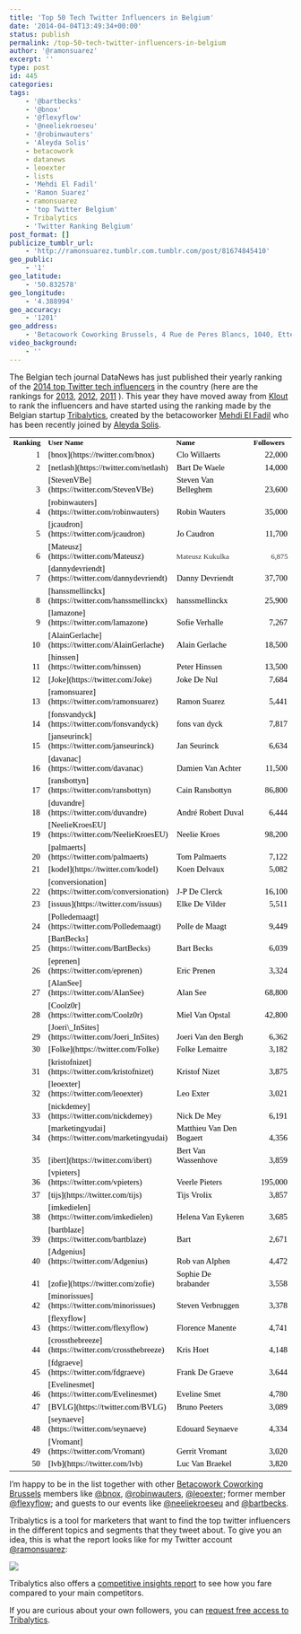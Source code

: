 ```yaml
---
title: 'Top 50 Tech Twitter Influencers in Belgium'
date: '2014-04-04T13:49:34+00:00'
status: publish
permalink: /top-50-tech-twitter-influencers-in-belgium
author: '@ramonsuarez'
excerpt: ''
type: post
id: 445
categories:
tags:
    - '@bartbecks'
    - '@bnox'
    - '@flexyflow'
    - '@neeliekroeseu'
    - '@robinwauters'
    - 'Aleyda Solis'
    - betacowork
    - datanews
    - leoexter
    - lists
    - 'Mehdi El Fadil'
    - 'Ramon Suarez'
    - ramonsuarez
    - 'top Twitter Belgium'
    - Tribalytics
    - 'Twitter Ranking Belgium'
post_format: []
publicize_tumblr_url:
    - 'http://ramonsuarez.tumblr.com.tumblr.com/post/81674845410'
geo_public:
    - '1'
geo_latitude:
    - '50.832578'
geo_longitude:
    - '4.388994'
geo_accuracy:
    - '1201'
geo_address:
    - 'Betacowork Coworking Brussels, 4 Rue de Peres Blancs, 1040, Etterbeek, Brussels, Belgium'
video_background:
    - ''
---
```

The Belgian tech journal DataNews has just published their yearly ranking of the [2014 top Twitter tech influencers](http://datanews.levif.be/ict/actualite/qui-sont-les-50-principaux-utilisateurs-tech-de-twitter/article-4000582035636.htm "Top tech Twitter influencers in Belgium 2014") in the country (here are the rankings for [2013](http://datanews.levif.be/ict/actualite/qui-sont-les-50-twitteurs-belges-les-plus-influents-en-it/article-4000278606060.htm "ranking top Belgian tech Twitter influencers 2013"), [2012](http://datanews.levif.be/ict/actualite/qui-sont-les-twitteurs-high-tech-les-plus-influents-en-belgique/article-4000093955803.htm "Top tech Twitter influencers in Belgium 2012"), [2011](http://datanews.levif.be/ict/opinion/blogs/qui-devez-vous-suivre-dans-la-twittosphere-belge/article-1195010830793.htm) ). This year they have moved away from [Klout](http://klout.com/#/ramonsuarez) to rank the influencers and have started using the ranking made by the Belgian startup [Tribalytics](http://www.tribalytics.com "follower segmentation tool "), created by the betacoworker [Mehdi El Fadil](http://www.betacowork.com/profile/341/mehdi-el-fadil) who has been recently joined by [Aleyda Solis](http://www.betacowork.com/profile/1530/aleyda-solis/).

<table border="0" cellpadding="0" cellspacing="0" class="ta1" style="text-transform: none; text-indent: 0; margin: 0; border-spacing: 0; border-collapse: collapse; font: medium 'Times New Roman'; white-space: normal; empty-cells: show; letter-spacing: normal; color: #000000; word-spacing: 0;"><tbody style="margin: 0;"><tr class="ro1" style="margin: 0; height: .208in;"><td class="ce1" style="text-align: left; background-color: transparent; font-style: normal; margin: 0; width: .463in; font-family: Calibri; color: #000000; font-size: 10pt; vertical-align: bottom; font-weight: bold; text-decoration: none !important; text-shadow: none; border-style: none;">Ranking

</td><td class="ce4" style="text-align: left; background-color: transparent; font-style: normal; margin: 0; width: 1.333in; font-family: Calibri; color: #000000; font-size: 10pt; vertical-align: bottom; font-weight: bold; text-decoration: none !important; text-shadow: none; border-style: none;">User Name

</td><td class="ce4" style="text-align: left; background-color: transparent; font-style: normal; margin: 0; width: 1.554in; font-family: Calibri; color: #000000; font-size: 10pt; vertical-align: bottom; font-weight: bold; text-decoration: none !important; text-shadow: none; border-style: none;">Name

</td><td class="ce4" style="text-align: left; background-color: transparent; font-style: normal; margin: 0; width: .673in; font-family: Calibri; color: #000000; font-size: 10pt; vertical-align: bottom; font-weight: bold; text-decoration: none !important; text-shadow: none; border-style: none;">Followers

</td></tr><tr class="ro1" style="margin: 0; height: .208in;"><td class="ce2" style="text-align: right; background-color: transparent; font-style: normal; margin: 0; width: .463in; font-family: Calibri; color: #000000; font-size: 11pt; vertical-align: bottom; font-weight: normal; text-decoration: none !important; text-shadow: none; border-style: none;">1

</td><td class="ce5" style="text-align: left; background-color: transparent; font-style: normal; margin: 0; width: 1.333in; font-family: Calibri; color: #000000; font-size: 11pt; vertical-align: bottom; font-weight: normal; text-decoration: none !important; text-shadow: none; border-style: none;">[bnox](https://twitter.com/bnox)

</td><td class="ce5" style="text-align: left; background-color: transparent; font-style: normal; margin: 0; width: 1.554in; font-family: Calibri; color: #000000; font-size: 11pt; vertical-align: bottom; font-weight: normal; text-decoration: none !important; text-shadow: none; border-style: none;">Clo Willaerts

</td><td class="ce7" style="text-align: right; background-color: transparent; font-style: normal; margin: 0; width: .673in; font-family: Calibri; color: #000000; font-size: 11pt; vertical-align: bottom; font-weight: normal; text-decoration: none !important; text-shadow: none; border-style: none;">22,000

</td></tr><tr class="ro1" style="margin: 0; height: .208in;"><td class="ce2" style="text-align: right; background-color: transparent; font-style: normal; margin: 0; width: .463in; font-family: Calibri; color: #000000; font-size: 11pt; vertical-align: bottom; font-weight: normal; text-decoration: none !important; text-shadow: none; border-style: none;">2

</td><td class="ce5" style="text-align: left; background-color: transparent; font-style: normal; margin: 0; width: 1.333in; font-family: Calibri; color: #000000; font-size: 11pt; vertical-align: bottom; font-weight: normal; text-decoration: none !important; text-shadow: none; border-style: none;">[netlash](https://twitter.com/netlash)

</td><td class="ce5" style="text-align: left; background-color: transparent; font-style: normal; margin: 0; width: 1.554in; font-family: Calibri; color: #000000; font-size: 11pt; vertical-align: bottom; font-weight: normal; text-decoration: none !important; text-shadow: none; border-style: none;">Bart De Waele

</td><td class="ce7" style="text-align: right; background-color: transparent; font-style: normal; margin: 0; width: .673in; font-family: Calibri; color: #000000; font-size: 11pt; vertical-align: bottom; font-weight: normal; text-decoration: none !important; text-shadow: none; border-style: none;">14,000

</td></tr><tr class="ro1" style="margin: 0; height: .208in;"><td class="ce2" style="text-align: right; background-color: transparent; font-style: normal; margin: 0; width: .463in; font-family: Calibri; color: #000000; font-size: 11pt; vertical-align: bottom; font-weight: normal; text-decoration: none !important; text-shadow: none; border-style: none;">3

</td><td class="ce5" style="text-align: left; background-color: transparent; font-style: normal; margin: 0; width: 1.333in; font-family: Calibri; color: #000000; font-size: 11pt; vertical-align: bottom; font-weight: normal; text-decoration: none !important; text-shadow: none; border-style: none;">[StevenVBe](https://twitter.com/StevenVBe)

</td><td class="ce5" style="text-align: left; background-color: transparent; font-style: normal; margin: 0; width: 1.554in; font-family: Calibri; color: #000000; font-size: 11pt; vertical-align: bottom; font-weight: normal; text-decoration: none !important; text-shadow: none; border-style: none;">Steven Van Belleghem

</td><td class="ce7" style="text-align: right; background-color: transparent; font-style: normal; margin: 0; width: .673in; font-family: Calibri; color: #000000; font-size: 11pt; vertical-align: bottom; font-weight: normal; text-decoration: none !important; text-shadow: none; border-style: none;">23,600

</td></tr><tr class="ro1" style="margin: 0; height: .208in;"><td class="ce2" style="text-align: right; background-color: transparent; font-style: normal; margin: 0; width: .463in; font-family: Calibri; color: #000000; font-size: 11pt; vertical-align: bottom; font-weight: normal; text-decoration: none !important; text-shadow: none; border-style: none;">4

</td><td class="ce5" style="text-align: left; background-color: transparent; font-style: normal; margin: 0; width: 1.333in; font-family: Calibri; color: #000000; font-size: 11pt; vertical-align: bottom; font-weight: normal; text-decoration: none !important; text-shadow: none; border-style: none;">[robinwauters](https://twitter.com/robinwauters)

</td><td class="ce5" style="text-align: left; background-color: transparent; font-style: normal; margin: 0; width: 1.554in; font-family: Calibri; color: #000000; font-size: 11pt; vertical-align: bottom; font-weight: normal; text-decoration: none !important; text-shadow: none; border-style: none;">Robin Wauters

</td><td class="ce7" style="text-align: right; background-color: transparent; font-style: normal; margin: 0; width: .673in; font-family: Calibri; color: #000000; font-size: 11pt; vertical-align: bottom; font-weight: normal; text-decoration: none !important; text-shadow: none; border-style: none;">35,000

</td></tr><tr class="ro1" style="margin: 0; height: .208in;"><td class="ce2" style="text-align: right; background-color: transparent; font-style: normal; margin: 0; width: .463in; font-family: Calibri; color: #000000; font-size: 11pt; vertical-align: bottom; font-weight: normal; text-decoration: none !important; text-shadow: none; border-style: none;">5

</td><td class="ce5" style="text-align: left; background-color: transparent; font-style: normal; margin: 0; width: 1.333in; font-family: Calibri; color: #000000; font-size: 11pt; vertical-align: bottom; font-weight: normal; text-decoration: none !important; text-shadow: none; border-style: none;">[jcaudron](https://twitter.com/jcaudron)

</td><td class="ce5" style="text-align: left; background-color: transparent; font-style: normal; margin: 0; width: 1.554in; font-family: Calibri; color: #000000; font-size: 11pt; vertical-align: bottom; font-weight: normal; text-decoration: none !important; text-shadow: none; border-style: none;">Jo Caudron

</td><td class="ce7" style="text-align: right; background-color: transparent; font-style: normal; margin: 0; width: .673in; font-family: Calibri; color: #000000; font-size: 11pt; vertical-align: bottom; font-weight: normal; text-decoration: none !important; text-shadow: none; border-style: none;">11,700

</td></tr><tr class="ro1" style="margin: 0; height: .208in;"><td class="ce2" style="text-align: right; background-color: transparent; font-style: normal; margin: 0; width: .463in; font-family: Calibri; color: #000000; font-size: 11pt; vertical-align: bottom; font-weight: normal; text-decoration: none !important; text-shadow: none; border-style: none;">6

</td><td class="ce5" style="text-align: left; background-color: transparent; font-style: normal; margin: 0; width: 1.333in; font-family: Calibri; color: #000000; font-size: 11pt; vertical-align: bottom; font-weight: normal; text-decoration: none !important; text-shadow: none; border-style: none;">[Mateusz](https://twitter.com/Mateusz)

</td><td class="ce6" style="text-align: left; background-color: transparent; font-style: normal; margin: 0; width: 1.554in; font-family: Calibri; color: #333333; font-size: 10pt; vertical-align: bottom; font-weight: normal; text-decoration: none !important; text-shadow: none; border-style: none;">Mateusz Kukulka

</td><td class="ce8" style="text-align: right; background-color: transparent; font-style: normal; margin: 0; width: .673in; font-family: Calibri; color: #333333; font-size: 10pt; vertical-align: bottom; font-weight: normal; text-decoration: none !important; text-shadow: none; border-style: none;">6,875

</td></tr><tr class="ro1" style="margin: 0; height: .208in;"><td class="ce2" style="text-align: right; background-color: transparent; font-style: normal; margin: 0; width: .463in; font-family: Calibri; color: #000000; font-size: 11pt; vertical-align: bottom; font-weight: normal; text-decoration: none !important; text-shadow: none; border-style: none;">7

</td><td class="ce5" style="text-align: left; background-color: transparent; font-style: normal; margin: 0; width: 1.333in; font-family: Calibri; color: #000000; font-size: 11pt; vertical-align: bottom; font-weight: normal; text-decoration: none !important; text-shadow: none; border-style: none;">[dannydevriendt](https://twitter.com/dannydevriendt)

</td><td class="ce5" style="text-align: left; background-color: transparent; font-style: normal; margin: 0; width: 1.554in; font-family: Calibri; color: #000000; font-size: 11pt; vertical-align: bottom; font-weight: normal; text-decoration: none !important; text-shadow: none; border-style: none;">Danny Devriendt

</td><td class="ce7" style="text-align: right; background-color: transparent; font-style: normal; margin: 0; width: .673in; font-family: Calibri; color: #000000; font-size: 11pt; vertical-align: bottom; font-weight: normal; text-decoration: none !important; text-shadow: none; border-style: none;">37,700

</td></tr><tr class="ro1" style="margin: 0; height: .208in;"><td class="ce2" style="text-align: right; background-color: transparent; font-style: normal; margin: 0; width: .463in; font-family: Calibri; color: #000000; font-size: 11pt; vertical-align: bottom; font-weight: normal; text-decoration: none !important; text-shadow: none; border-style: none;">8

</td><td class="ce5" style="text-align: left; background-color: transparent; font-style: normal; margin: 0; width: 1.333in; font-family: Calibri; color: #000000; font-size: 11pt; vertical-align: bottom; font-weight: normal; text-decoration: none !important; text-shadow: none; border-style: none;">[hanssmellinckx](https://twitter.com/hanssmellinckx)

</td><td class="ce5" style="text-align: left; background-color: transparent; font-style: normal; margin: 0; width: 1.554in; font-family: Calibri; color: #000000; font-size: 11pt; vertical-align: bottom; font-weight: normal; text-decoration: none !important; text-shadow: none; border-style: none;">hanssmellinckx

</td><td class="ce7" style="text-align: right; background-color: transparent; font-style: normal; margin: 0; width: .673in; font-family: Calibri; color: #000000; font-size: 11pt; vertical-align: bottom; font-weight: normal; text-decoration: none !important; text-shadow: none; border-style: none;">25,900

</td></tr><tr class="ro1" style="margin: 0; height: .208in;"><td class="ce2" style="text-align: right; background-color: transparent; font-style: normal; margin: 0; width: .463in; font-family: Calibri; color: #000000; font-size: 11pt; vertical-align: bottom; font-weight: normal; text-decoration: none !important; text-shadow: none; border-style: none;">9

</td><td class="ce5" style="text-align: left; background-color: transparent; font-style: normal; margin: 0; width: 1.333in; font-family: Calibri; color: #000000; font-size: 11pt; vertical-align: bottom; font-weight: normal; text-decoration: none !important; text-shadow: none; border-style: none;">[lamazone](https://twitter.com/lamazone)

</td><td class="ce5" style="text-align: left; background-color: transparent; font-style: normal; margin: 0; width: 1.554in; font-family: Calibri; color: #000000; font-size: 11pt; vertical-align: bottom; font-weight: normal; text-decoration: none !important; text-shadow: none; border-style: none;">Sofie Verhalle

</td><td class="ce7" style="text-align: right; background-color: transparent; font-style: normal; margin: 0; width: .673in; font-family: Calibri; color: #000000; font-size: 11pt; vertical-align: bottom; font-weight: normal; text-decoration: none !important; text-shadow: none; border-style: none;">7,267

</td></tr><tr class="ro1" style="margin: 0; height: .208in;"><td class="ce2" style="text-align: right; background-color: transparent; font-style: normal; margin: 0; width: .463in; font-family: Calibri; color: #000000; font-size: 11pt; vertical-align: bottom; font-weight: normal; text-decoration: none !important; text-shadow: none; border-style: none;">10

</td><td class="ce5" style="text-align: left; background-color: transparent; font-style: normal; margin: 0; width: 1.333in; font-family: Calibri; color: #000000; font-size: 11pt; vertical-align: bottom; font-weight: normal; text-decoration: none !important; text-shadow: none; border-style: none;">[AlainGerlache](https://twitter.com/AlainGerlache)

</td><td class="ce5" style="text-align: left; background-color: transparent; font-style: normal; margin: 0; width: 1.554in; font-family: Calibri; color: #000000; font-size: 11pt; vertical-align: bottom; font-weight: normal; text-decoration: none !important; text-shadow: none; border-style: none;">Alain Gerlache

</td><td class="ce7" style="text-align: right; background-color: transparent; font-style: normal; margin: 0; width: .673in; font-family: Calibri; color: #000000; font-size: 11pt; vertical-align: bottom; font-weight: normal; text-decoration: none !important; text-shadow: none; border-style: none;">18,500

</td></tr><tr class="ro1" style="margin: 0; height: .208in;"><td class="ce2" style="text-align: right; background-color: transparent; font-style: normal; margin: 0; width: .463in; font-family: Calibri; color: #000000; font-size: 11pt; vertical-align: bottom; font-weight: normal; text-decoration: none !important; text-shadow: none; border-style: none;">11

</td><td class="ce5" style="text-align: left; background-color: transparent; font-style: normal; margin: 0; width: 1.333in; font-family: Calibri; color: #000000; font-size: 11pt; vertical-align: bottom; font-weight: normal; text-decoration: none !important; text-shadow: none; border-style: none;">[hinssen](https://twitter.com/hinssen)

</td><td class="ce5" style="text-align: left; background-color: transparent; font-style: normal; margin: 0; width: 1.554in; font-family: Calibri; color: #000000; font-size: 11pt; vertical-align: bottom; font-weight: normal; text-decoration: none !important; text-shadow: none; border-style: none;">Peter Hinssen

</td><td class="ce7" style="text-align: right; background-color: transparent; font-style: normal; margin: 0; width: .673in; font-family: Calibri; color: #000000; font-size: 11pt; vertical-align: bottom; font-weight: normal; text-decoration: none !important; text-shadow: none; border-style: none;">13,500

</td></tr><tr class="ro1" style="margin: 0; height: .208in;"><td class="ce2" style="text-align: right; background-color: transparent; font-style: normal; margin: 0; width: .463in; font-family: Calibri; color: #000000; font-size: 11pt; vertical-align: bottom; font-weight: normal; text-decoration: none !important; text-shadow: none; border-style: none;">12

</td><td class="ce5" style="text-align: left; background-color: transparent; font-style: normal; margin: 0; width: 1.333in; font-family: Calibri; color: #000000; font-size: 11pt; vertical-align: bottom; font-weight: normal; text-decoration: none !important; text-shadow: none; border-style: none;">[Joke](https://twitter.com/Joke)

</td><td class="ce5" style="text-align: left; background-color: transparent; font-style: normal; margin: 0; width: 1.554in; font-family: Calibri; color: #000000; font-size: 11pt; vertical-align: bottom; font-weight: normal; text-decoration: none !important; text-shadow: none; border-style: none;">Joke De Nul

</td><td class="ce7" style="text-align: right; background-color: transparent; font-style: normal; margin: 0; width: .673in; font-family: Calibri; color: #000000; font-size: 11pt; vertical-align: bottom; font-weight: normal; text-decoration: none !important; text-shadow: none; border-style: none;">7,684

</td></tr><tr class="ro1" style="margin: 0; height: .208in;"><td class="ce2" style="text-align: right; background-color: transparent; font-style: normal; margin: 0; width: .463in; font-family: Calibri; color: #000000; font-size: 11pt; vertical-align: bottom; font-weight: normal; text-decoration: none !important; text-shadow: none; border-style: none;">13

</td><td class="ce5" style="text-align: left; background-color: transparent; font-style: normal; margin: 0; width: 1.333in; font-family: Calibri; color: #000000; font-size: 11pt; vertical-align: bottom; font-weight: normal; text-decoration: none !important; text-shadow: none; border-style: none;">[ramonsuarez](https://twitter.com/ramonsuarez)

</td><td class="ce5" style="text-align: left; background-color: transparent; font-style: normal; margin: 0; width: 1.554in; font-family: Calibri; color: #000000; font-size: 11pt; vertical-align: bottom; font-weight: normal; text-decoration: none !important; text-shadow: none; border-style: none;">Ramon Suarez

</td><td class="ce7" style="text-align: right; background-color: transparent; font-style: normal; margin: 0; width: .673in; font-family: Calibri; color: #000000; font-size: 11pt; vertical-align: bottom; font-weight: normal; text-decoration: none !important; text-shadow: none; border-style: none;">5,441

</td></tr><tr class="ro1" style="margin: 0; height: .208in;"><td class="ce2" style="text-align: right; background-color: transparent; font-style: normal; margin: 0; width: .463in; font-family: Calibri; color: #000000; font-size: 11pt; vertical-align: bottom; font-weight: normal; text-decoration: none !important; text-shadow: none; border-style: none;">14

</td><td class="ce5" style="text-align: left; background-color: transparent; font-style: normal; margin: 0; width: 1.333in; font-family: Calibri; color: #000000; font-size: 11pt; vertical-align: bottom; font-weight: normal; text-decoration: none !important; text-shadow: none; border-style: none;">[fonsvandyck](https://twitter.com/fonsvandyck)

</td><td class="ce5" style="text-align: left; background-color: transparent; font-style: normal; margin: 0; width: 1.554in; font-family: Calibri; color: #000000; font-size: 11pt; vertical-align: bottom; font-weight: normal; text-decoration: none !important; text-shadow: none; border-style: none;">fons van dyck

</td><td class="ce7" style="text-align: right; background-color: transparent; font-style: normal; margin: 0; width: .673in; font-family: Calibri; color: #000000; font-size: 11pt; vertical-align: bottom; font-weight: normal; text-decoration: none !important; text-shadow: none; border-style: none;">7,817

</td></tr><tr class="ro1" style="margin: 0; height: .208in;"><td class="ce2" style="text-align: right; background-color: transparent; font-style: normal; margin: 0; width: .463in; font-family: Calibri; color: #000000; font-size: 11pt; vertical-align: bottom; font-weight: normal; text-decoration: none !important; text-shadow: none; border-style: none;">15

</td><td class="ce5" style="text-align: left; background-color: transparent; font-style: normal; margin: 0; width: 1.333in; font-family: Calibri; color: #000000; font-size: 11pt; vertical-align: bottom; font-weight: normal; text-decoration: none !important; text-shadow: none; border-style: none;">[janseurinck](https://twitter.com/janseurinck)

</td><td class="ce5" style="text-align: left; background-color: transparent; font-style: normal; margin: 0; width: 1.554in; font-family: Calibri; color: #000000; font-size: 11pt; vertical-align: bottom; font-weight: normal; text-decoration: none !important; text-shadow: none; border-style: none;">Jan Seurinck

</td><td class="ce7" style="text-align: right; background-color: transparent; font-style: normal; margin: 0; width: .673in; font-family: Calibri; color: #000000; font-size: 11pt; vertical-align: bottom; font-weight: normal; text-decoration: none !important; text-shadow: none; border-style: none;">6,634

</td></tr><tr class="ro1" style="margin: 0; height: .208in;"><td class="ce2" style="text-align: right; background-color: transparent; font-style: normal; margin: 0; width: .463in; font-family: Calibri; color: #000000; font-size: 11pt; vertical-align: bottom; font-weight: normal; text-decoration: none !important; text-shadow: none; border-style: none;">16

</td><td class="ce5" style="text-align: left; background-color: transparent; font-style: normal; margin: 0; width: 1.333in; font-family: Calibri; color: #000000; font-size: 11pt; vertical-align: bottom; font-weight: normal; text-decoration: none !important; text-shadow: none; border-style: none;">[davanac](https://twitter.com/davanac)

</td><td class="ce5" style="text-align: left; background-color: transparent; font-style: normal; margin: 0; width: 1.554in; font-family: Calibri; color: #000000; font-size: 11pt; vertical-align: bottom; font-weight: normal; text-decoration: none !important; text-shadow: none; border-style: none;">Damien Van Achter

</td><td class="ce7" style="text-align: right; background-color: transparent; font-style: normal; margin: 0; width: .673in; font-family: Calibri; color: #000000; font-size: 11pt; vertical-align: bottom; font-weight: normal; text-decoration: none !important; text-shadow: none; border-style: none;">11,500

</td></tr><tr class="ro1" style="margin: 0; height: .208in;"><td class="ce2" style="text-align: right; background-color: transparent; font-style: normal; margin: 0; width: .463in; font-family: Calibri; color: #000000; font-size: 11pt; vertical-align: bottom; font-weight: normal; text-decoration: none !important; text-shadow: none; border-style: none;">17

</td><td class="ce5" style="text-align: left; background-color: transparent; font-style: normal; margin: 0; width: 1.333in; font-family: Calibri; color: #000000; font-size: 11pt; vertical-align: bottom; font-weight: normal; text-decoration: none !important; text-shadow: none; border-style: none;">[ransbottyn](https://twitter.com/ransbottyn)

</td><td class="ce5" style="text-align: left; background-color: transparent; font-style: normal; margin: 0; width: 1.554in; font-family: Calibri; color: #000000; font-size: 11pt; vertical-align: bottom; font-weight: normal; text-decoration: none !important; text-shadow: none; border-style: none;">Cain Ransbottyn

</td><td class="ce7" style="text-align: right; background-color: transparent; font-style: normal; margin: 0; width: .673in; font-family: Calibri; color: #000000; font-size: 11pt; vertical-align: bottom; font-weight: normal; text-decoration: none !important; text-shadow: none; border-style: none;">86,800

</td></tr><tr class="ro1" style="margin: 0; height: .208in;"><td class="ce2" style="text-align: right; background-color: transparent; font-style: normal; margin: 0; width: .463in; font-family: Calibri; color: #000000; font-size: 11pt; vertical-align: bottom; font-weight: normal; text-decoration: none !important; text-shadow: none; border-style: none;">18

</td><td class="ce5" style="text-align: left; background-color: transparent; font-style: normal; margin: 0; width: 1.333in; font-family: Calibri; color: #000000; font-size: 11pt; vertical-align: bottom; font-weight: normal; text-decoration: none !important; text-shadow: none; border-style: none;">[duvandre](https://twitter.com/duvandre)

</td><td class="ce5" style="text-align: left; background-color: transparent; font-style: normal; margin: 0; width: 1.554in; font-family: Calibri; color: #000000; font-size: 11pt; vertical-align: bottom; font-weight: normal; text-decoration: none !important; text-shadow: none; border-style: none;">André Robert Duval

</td><td class="ce7" style="text-align: right; background-color: transparent; font-style: normal; margin: 0; width: .673in; font-family: Calibri; color: #000000; font-size: 11pt; vertical-align: bottom; font-weight: normal; text-decoration: none !important; text-shadow: none; border-style: none;">6,444

</td></tr><tr class="ro1" style="margin: 0; height: .208in;"><td class="ce2" style="text-align: right; background-color: transparent; font-style: normal; margin: 0; width: .463in; font-family: Calibri; color: #000000; font-size: 11pt; vertical-align: bottom; font-weight: normal; text-decoration: none !important; text-shadow: none; border-style: none;">19

</td><td class="ce5" style="text-align: left; background-color: transparent; font-style: normal; margin: 0; width: 1.333in; font-family: Calibri; color: #000000; font-size: 11pt; vertical-align: bottom; font-weight: normal; text-decoration: none !important; text-shadow: none; border-style: none;">[NeelieKroesEU](https://twitter.com/NeelieKroesEU)

</td><td class="ce5" style="text-align: left; background-color: transparent; font-style: normal; margin: 0; width: 1.554in; font-family: Calibri; color: #000000; font-size: 11pt; vertical-align: bottom; font-weight: normal; text-decoration: none !important; text-shadow: none; border-style: none;">Neelie Kroes

</td><td class="ce7" style="text-align: right; background-color: transparent; font-style: normal; margin: 0; width: .673in; font-family: Calibri; color: #000000; font-size: 11pt; vertical-align: bottom; font-weight: normal; text-decoration: none !important; text-shadow: none; border-style: none;">98,200

</td></tr><tr class="ro1" style="margin: 0; height: .208in;"><td class="ce2" style="text-align: right; background-color: transparent; font-style: normal; margin: 0; width: .463in; font-family: Calibri; color: #000000; font-size: 11pt; vertical-align: bottom; font-weight: normal; text-decoration: none !important; text-shadow: none; border-style: none;">20

</td><td class="ce5" style="text-align: left; background-color: transparent; font-style: normal; margin: 0; width: 1.333in; font-family: Calibri; color: #000000; font-size: 11pt; vertical-align: bottom; font-weight: normal; text-decoration: none !important; text-shadow: none; border-style: none;">[palmaerts](https://twitter.com/palmaerts)

</td><td class="ce5" style="text-align: left; background-color: transparent; font-style: normal; margin: 0; width: 1.554in; font-family: Calibri; color: #000000; font-size: 11pt; vertical-align: bottom; font-weight: normal; text-decoration: none !important; text-shadow: none; border-style: none;">Tom Palmaerts

</td><td class="ce7" style="text-align: right; background-color: transparent; font-style: normal; margin: 0; width: .673in; font-family: Calibri; color: #000000; font-size: 11pt; vertical-align: bottom; font-weight: normal; text-decoration: none !important; text-shadow: none; border-style: none;">7,122

</td></tr><tr class="ro1" style="margin: 0; height: .208in;"><td class="ce2" style="text-align: right; background-color: transparent; font-style: normal; margin: 0; width: .463in; font-family: Calibri; color: #000000; font-size: 11pt; vertical-align: bottom; font-weight: normal; text-decoration: none !important; text-shadow: none; border-style: none;">21

</td><td class="ce5" style="text-align: left; background-color: transparent; font-style: normal; margin: 0; width: 1.333in; font-family: Calibri; color: #000000; font-size: 11pt; vertical-align: bottom; font-weight: normal; text-decoration: none !important; text-shadow: none; border-style: none;">[kodel](https://twitter.com/kodel)

</td><td class="ce5" style="text-align: left; background-color: transparent; font-style: normal; margin: 0; width: 1.554in; font-family: Calibri; color: #000000; font-size: 11pt; vertical-align: bottom; font-weight: normal; text-decoration: none !important; text-shadow: none; border-style: none;">Koen Delvaux

</td><td class="ce7" style="text-align: right; background-color: transparent; font-style: normal; margin: 0; width: .673in; font-family: Calibri; color: #000000; font-size: 11pt; vertical-align: bottom; font-weight: normal; text-decoration: none !important; text-shadow: none; border-style: none;">5,082

</td></tr><tr class="ro1" style="margin: 0; height: .208in;"><td class="ce2" style="text-align: right; background-color: transparent; font-style: normal; margin: 0; width: .463in; font-family: Calibri; color: #000000; font-size: 11pt; vertical-align: bottom; font-weight: normal; text-decoration: none !important; text-shadow: none; border-style: none;">22

</td><td class="ce5" style="text-align: left; background-color: transparent; font-style: normal; margin: 0; width: 1.333in; font-family: Calibri; color: #000000; font-size: 11pt; vertical-align: bottom; font-weight: normal; text-decoration: none !important; text-shadow: none; border-style: none;">[conversionation](https://twitter.com/conversionation)

</td><td class="ce5" style="text-align: left; background-color: transparent; font-style: normal; margin: 0; width: 1.554in; font-family: Calibri; color: #000000; font-size: 11pt; vertical-align: bottom; font-weight: normal; text-decoration: none !important; text-shadow: none; border-style: none;">J-P De Clerck

</td><td class="ce7" style="text-align: right; background-color: transparent; font-style: normal; margin: 0; width: .673in; font-family: Calibri; color: #000000; font-size: 11pt; vertical-align: bottom; font-weight: normal; text-decoration: none !important; text-shadow: none; border-style: none;">16,100

</td></tr><tr class="ro1" style="margin: 0; height: .208in;"><td class="ce2" style="text-align: right; background-color: transparent; font-style: normal; margin: 0; width: .463in; font-family: Calibri; color: #000000; font-size: 11pt; vertical-align: bottom; font-weight: normal; text-decoration: none !important; text-shadow: none; border-style: none;">23

</td><td class="ce5" style="text-align: left; background-color: transparent; font-style: normal; margin: 0; width: 1.333in; font-family: Calibri; color: #000000; font-size: 11pt; vertical-align: bottom; font-weight: normal; text-decoration: none !important; text-shadow: none; border-style: none;">[issuus](https://twitter.com/issuus)

</td><td class="ce5" style="text-align: left; background-color: transparent; font-style: normal; margin: 0; width: 1.554in; font-family: Calibri; color: #000000; font-size: 11pt; vertical-align: bottom; font-weight: normal; text-decoration: none !important; text-shadow: none; border-style: none;">Elke De Vilder

</td><td class="ce7" style="text-align: right; background-color: transparent; font-style: normal; margin: 0; width: .673in; font-family: Calibri; color: #000000; font-size: 11pt; vertical-align: bottom; font-weight: normal; text-decoration: none !important; text-shadow: none; border-style: none;">5,511

</td></tr><tr class="ro1" style="margin: 0; height: .208in;"><td class="ce2" style="text-align: right; background-color: transparent; font-style: normal; margin: 0; width: .463in; font-family: Calibri; color: #000000; font-size: 11pt; vertical-align: bottom; font-weight: normal; text-decoration: none !important; text-shadow: none; border-style: none;">24

</td><td class="ce5" style="text-align: left; background-color: transparent; font-style: normal; margin: 0; width: 1.333in; font-family: Calibri; color: #000000; font-size: 11pt; vertical-align: bottom; font-weight: normal; text-decoration: none !important; text-shadow: none; border-style: none;">[Polledemaagt](https://twitter.com/Polledemaagt)

</td><td class="ce5" style="text-align: left; background-color: transparent; font-style: normal; margin: 0; width: 1.554in; font-family: Calibri; color: #000000; font-size: 11pt; vertical-align: bottom; font-weight: normal; text-decoration: none !important; text-shadow: none; border-style: none;">Polle de Maagt

</td><td class="ce7" style="text-align: right; background-color: transparent; font-style: normal; margin: 0; width: .673in; font-family: Calibri; color: #000000; font-size: 11pt; vertical-align: bottom; font-weight: normal; text-decoration: none !important; text-shadow: none; border-style: none;">9,449

</td></tr><tr class="ro1" style="margin: 0; height: .208in;"><td class="ce2" style="text-align: right; background-color: transparent; font-style: normal; margin: 0; width: .463in; font-family: Calibri; color: #000000; font-size: 11pt; vertical-align: bottom; font-weight: normal; text-decoration: none !important; text-shadow: none; border-style: none;">25

</td><td class="ce5" style="text-align: left; background-color: transparent; font-style: normal; margin: 0; width: 1.333in; font-family: Calibri; color: #000000; font-size: 11pt; vertical-align: bottom; font-weight: normal; text-decoration: none !important; text-shadow: none; border-style: none;">[BartBecks](https://twitter.com/BartBecks)

</td><td class="ce5" style="text-align: left; background-color: transparent; font-style: normal; margin: 0; width: 1.554in; font-family: Calibri; color: #000000; font-size: 11pt; vertical-align: bottom; font-weight: normal; text-decoration: none !important; text-shadow: none; border-style: none;">Bart Becks

</td><td class="ce7" style="text-align: right; background-color: transparent; font-style: normal; margin: 0; width: .673in; font-family: Calibri; color: #000000; font-size: 11pt; vertical-align: bottom; font-weight: normal; text-decoration: none !important; text-shadow: none; border-style: none;">6,039

</td></tr><tr class="ro1" style="margin: 0; height: .208in;"><td class="ce2" style="text-align: right; background-color: transparent; font-style: normal; margin: 0; width: .463in; font-family: Calibri; color: #000000; font-size: 11pt; vertical-align: bottom; font-weight: normal; text-decoration: none !important; text-shadow: none; border-style: none;">26

</td><td class="ce5" style="text-align: left; background-color: transparent; font-style: normal; margin: 0; width: 1.333in; font-family: Calibri; color: #000000; font-size: 11pt; vertical-align: bottom; font-weight: normal; text-decoration: none !important; text-shadow: none; border-style: none;">[eprenen](https://twitter.com/eprenen)

</td><td class="ce5" style="text-align: left; background-color: transparent; font-style: normal; margin: 0; width: 1.554in; font-family: Calibri; color: #000000; font-size: 11pt; vertical-align: bottom; font-weight: normal; text-decoration: none !important; text-shadow: none; border-style: none;">Eric Prenen

</td><td class="ce7" style="text-align: right; background-color: transparent; font-style: normal; margin: 0; width: .673in; font-family: Calibri; color: #000000; font-size: 11pt; vertical-align: bottom; font-weight: normal; text-decoration: none !important; text-shadow: none; border-style: none;">3,324

</td></tr><tr class="ro1" style="margin: 0; height: .208in;"><td class="ce2" style="text-align: right; background-color: transparent; font-style: normal; margin: 0; width: .463in; font-family: Calibri; color: #000000; font-size: 11pt; vertical-align: bottom; font-weight: normal; text-decoration: none !important; text-shadow: none; border-style: none;">27

</td><td class="ce5" style="text-align: left; background-color: transparent; font-style: normal; margin: 0; width: 1.333in; font-family: Calibri; color: #000000; font-size: 11pt; vertical-align: bottom; font-weight: normal; text-decoration: none !important; text-shadow: none; border-style: none;">[AlanSee](https://twitter.com/AlanSee)

</td><td class="ce5" style="text-align: left; background-color: transparent; font-style: normal; margin: 0; width: 1.554in; font-family: Calibri; color: #000000; font-size: 11pt; vertical-align: bottom; font-weight: normal; text-decoration: none !important; text-shadow: none; border-style: none;">Alan See

</td><td class="ce7" style="text-align: right; background-color: transparent; font-style: normal; margin: 0; width: .673in; font-family: Calibri; color: #000000; font-size: 11pt; vertical-align: bottom; font-weight: normal; text-decoration: none !important; text-shadow: none; border-style: none;">68,800

</td></tr><tr class="ro1" style="margin: 0; height: .208in;"><td class="ce2" style="text-align: right; background-color: transparent; font-style: normal; margin: 0; width: .463in; font-family: Calibri; color: #000000; font-size: 11pt; vertical-align: bottom; font-weight: normal; text-decoration: none !important; text-shadow: none; border-style: none;">28

</td><td class="ce5" style="text-align: left; background-color: transparent; font-style: normal; margin: 0; width: 1.333in; font-family: Calibri; color: #000000; font-size: 11pt; vertical-align: bottom; font-weight: normal; text-decoration: none !important; text-shadow: none; border-style: none;">[Coolz0r](https://twitter.com/Coolz0r)

</td><td class="ce5" style="text-align: left; background-color: transparent; font-style: normal; margin: 0; width: 1.554in; font-family: Calibri; color: #000000; font-size: 11pt; vertical-align: bottom; font-weight: normal; text-decoration: none !important; text-shadow: none; border-style: none;">Miel Van Opstal

</td><td class="ce7" style="text-align: right; background-color: transparent; font-style: normal; margin: 0; width: .673in; font-family: Calibri; color: #000000; font-size: 11pt; vertical-align: bottom; font-weight: normal; text-decoration: none !important; text-shadow: none; border-style: none;">42,800

</td></tr><tr class="ro1" style="margin: 0; height: .208in;"><td class="ce2" style="text-align: right; background-color: transparent; font-style: normal; margin: 0; width: .463in; font-family: Calibri; color: #000000; font-size: 11pt; vertical-align: bottom; font-weight: normal; text-decoration: none !important; text-shadow: none; border-style: none;">29

</td><td class="ce5" style="text-align: left; background-color: transparent; font-style: normal; margin: 0; width: 1.333in; font-family: Calibri; color: #000000; font-size: 11pt; vertical-align: bottom; font-weight: normal; text-decoration: none !important; text-shadow: none; border-style: none;">[Joeri\_InSites](https://twitter.com/Joeri_InSites)

</td><td class="ce5" style="text-align: left; background-color: transparent; font-style: normal; margin: 0; width: 1.554in; font-family: Calibri; color: #000000; font-size: 11pt; vertical-align: bottom; font-weight: normal; text-decoration: none !important; text-shadow: none; border-style: none;">Joeri Van den Bergh

</td><td class="ce7" style="text-align: right; background-color: transparent; font-style: normal; margin: 0; width: .673in; font-family: Calibri; color: #000000; font-size: 11pt; vertical-align: bottom; font-weight: normal; text-decoration: none !important; text-shadow: none; border-style: none;">6,362

</td></tr><tr class="ro1" style="margin: 0; height: .208in;"><td class="ce2" style="text-align: right; background-color: transparent; font-style: normal; margin: 0; width: .463in; font-family: Calibri; color: #000000; font-size: 11pt; vertical-align: bottom; font-weight: normal; text-decoration: none !important; text-shadow: none; border-style: none;">30

</td><td class="ce5" style="text-align: left; background-color: transparent; font-style: normal; margin: 0; width: 1.333in; font-family: Calibri; color: #000000; font-size: 11pt; vertical-align: bottom; font-weight: normal; text-decoration: none !important; text-shadow: none; border-style: none;">[Folke](https://twitter.com/Folke)

</td><td class="ce5" style="text-align: left; background-color: transparent; font-style: normal; margin: 0; width: 1.554in; font-family: Calibri; color: #000000; font-size: 11pt; vertical-align: bottom; font-weight: normal; text-decoration: none !important; text-shadow: none; border-style: none;">Folke Lemaitre

</td><td class="ce7" style="text-align: right; background-color: transparent; font-style: normal; margin: 0; width: .673in; font-family: Calibri; color: #000000; font-size: 11pt; vertical-align: bottom; font-weight: normal; text-decoration: none !important; text-shadow: none; border-style: none;">3,182

</td></tr><tr class="ro1" style="margin: 0; height: .208in;"><td class="ce2" style="text-align: right; background-color: transparent; font-style: normal; margin: 0; width: .463in; font-family: Calibri; color: #000000; font-size: 11pt; vertical-align: bottom; font-weight: normal; text-decoration: none !important; text-shadow: none; border-style: none;">31

</td><td class="ce5" style="text-align: left; background-color: transparent; font-style: normal; margin: 0; width: 1.333in; font-family: Calibri; color: #000000; font-size: 11pt; vertical-align: bottom; font-weight: normal; text-decoration: none !important; text-shadow: none; border-style: none;">[kristofnizet](https://twitter.com/kristofnizet)

</td><td class="ce5" style="text-align: left; background-color: transparent; font-style: normal; margin: 0; width: 1.554in; font-family: Calibri; color: #000000; font-size: 11pt; vertical-align: bottom; font-weight: normal; text-decoration: none !important; text-shadow: none; border-style: none;">Kristof Nizet

</td><td class="ce7" style="text-align: right; background-color: transparent; font-style: normal; margin: 0; width: .673in; font-family: Calibri; color: #000000; font-size: 11pt; vertical-align: bottom; font-weight: normal; text-decoration: none !important; text-shadow: none; border-style: none;">3,875

</td></tr><tr class="ro1" style="margin: 0; height: .208in;"><td class="ce2" style="text-align: right; background-color: transparent; font-style: normal; margin: 0; width: .463in; font-family: Calibri; color: #000000; font-size: 11pt; vertical-align: bottom; font-weight: normal; text-decoration: none !important; text-shadow: none; border-style: none;">32

</td><td class="ce5" style="text-align: left; background-color: transparent; font-style: normal; margin: 0; width: 1.333in; font-family: Calibri; color: #000000; font-size: 11pt; vertical-align: bottom; font-weight: normal; text-decoration: none !important; text-shadow: none; border-style: none;">[leoexter](https://twitter.com/leoexter)

</td><td class="ce5" style="text-align: left; background-color: transparent; font-style: normal; margin: 0; width: 1.554in; font-family: Calibri; color: #000000; font-size: 11pt; vertical-align: bottom; font-weight: normal; text-decoration: none !important; text-shadow: none; border-style: none;">Leo Exter

</td><td class="ce7" style="text-align: right; background-color: transparent; font-style: normal; margin: 0; width: .673in; font-family: Calibri; color: #000000; font-size: 11pt; vertical-align: bottom; font-weight: normal; text-decoration: none !important; text-shadow: none; border-style: none;">3,021

</td></tr><tr class="ro1" style="margin: 0; height: .208in;"><td class="ce2" style="text-align: right; background-color: transparent; font-style: normal; margin: 0; width: .463in; font-family: Calibri; color: #000000; font-size: 11pt; vertical-align: bottom; font-weight: normal; text-decoration: none !important; text-shadow: none; border-style: none;">33

</td><td class="ce5" style="text-align: left; background-color: transparent; font-style: normal; margin: 0; width: 1.333in; font-family: Calibri; color: #000000; font-size: 11pt; vertical-align: bottom; font-weight: normal; text-decoration: none !important; text-shadow: none; border-style: none;">[nickdemey](https://twitter.com/nickdemey)

</td><td class="ce5" style="text-align: left; background-color: transparent; font-style: normal; margin: 0; width: 1.554in; font-family: Calibri; color: #000000; font-size: 11pt; vertical-align: bottom; font-weight: normal; text-decoration: none !important; text-shadow: none; border-style: none;">Nick De Mey

</td><td class="ce7" style="text-align: right; background-color: transparent; font-style: normal; margin: 0; width: .673in; font-family: Calibri; color: #000000; font-size: 11pt; vertical-align: bottom; font-weight: normal; text-decoration: none !important; text-shadow: none; border-style: none;">6,191

</td></tr><tr class="ro1" style="margin: 0; height: .208in;"><td class="ce2" style="text-align: right; background-color: transparent; font-style: normal; margin: 0; width: .463in; font-family: Calibri; color: #000000; font-size: 11pt; vertical-align: bottom; font-weight: normal; text-decoration: none !important; text-shadow: none; border-style: none;">34

</td><td class="ce5" style="text-align: left; background-color: transparent; font-style: normal; margin: 0; width: 1.333in; font-family: Calibri; color: #000000; font-size: 11pt; vertical-align: bottom; font-weight: normal; text-decoration: none !important; text-shadow: none; border-style: none;">[marketingyudai](https://twitter.com/marketingyudai)

</td><td class="ce5" style="text-align: left; background-color: transparent; font-style: normal; margin: 0; width: 1.554in; font-family: Calibri; color: #000000; font-size: 11pt; vertical-align: bottom; font-weight: normal; text-decoration: none !important; text-shadow: none; border-style: none;">Matthieu Van Den Bogaert

</td><td class="ce7" style="text-align: right; background-color: transparent; font-style: normal; margin: 0; width: .673in; font-family: Calibri; color: #000000; font-size: 11pt; vertical-align: bottom; font-weight: normal; text-decoration: none !important; text-shadow: none; border-style: none;">4,356

</td></tr><tr class="ro1" style="margin: 0; height: .208in;"><td class="ce2" style="text-align: right; background-color: transparent; font-style: normal; margin: 0; width: .463in; font-family: Calibri; color: #000000; font-size: 11pt; vertical-align: bottom; font-weight: normal; text-decoration: none !important; text-shadow: none; border-style: none;">35

</td><td class="ce5" style="text-align: left; background-color: transparent; font-style: normal; margin: 0; width: 1.333in; font-family: Calibri; color: #000000; font-size: 11pt; vertical-align: bottom; font-weight: normal; text-decoration: none !important; text-shadow: none; border-style: none;">[ibert](https://twitter.com/ibert)

</td><td class="ce5" style="text-align: left; background-color: transparent; font-style: normal; margin: 0; width: 1.554in; font-family: Calibri; color: #000000; font-size: 11pt; vertical-align: bottom; font-weight: normal; text-decoration: none !important; text-shadow: none; border-style: none;">Bert Van Wassenhove

</td><td class="ce7" style="text-align: right; background-color: transparent; font-style: normal; margin: 0; width: .673in; font-family: Calibri; color: #000000; font-size: 11pt; vertical-align: bottom; font-weight: normal; text-decoration: none !important; text-shadow: none; border-style: none;">3,859

</td></tr><tr class="ro1" style="margin: 0; height: .208in;"><td class="ce2" style="text-align: right; background-color: transparent; font-style: normal; margin: 0; width: .463in; font-family: Calibri; color: #000000; font-size: 11pt; vertical-align: bottom; font-weight: normal; text-decoration: none !important; text-shadow: none; border-style: none;">36

</td><td class="ce5" style="text-align: left; background-color: transparent; font-style: normal; margin: 0; width: 1.333in; font-family: Calibri; color: #000000; font-size: 11pt; vertical-align: bottom; font-weight: normal; text-decoration: none !important; text-shadow: none; border-style: none;">[vpieters](https://twitter.com/vpieters)

</td><td class="ce5" style="text-align: left; background-color: transparent; font-style: normal; margin: 0; width: 1.554in; font-family: Calibri; color: #000000; font-size: 11pt; vertical-align: bottom; font-weight: normal; text-decoration: none !important; text-shadow: none; border-style: none;">Veerle Pieters

</td><td class="ce7" style="text-align: right; background-color: transparent; font-style: normal; margin: 0; width: .673in; font-family: Calibri; color: #000000; font-size: 11pt; vertical-align: bottom; font-weight: normal; text-decoration: none !important; text-shadow: none; border-style: none;">195,000

</td></tr><tr class="ro1" style="margin: 0; height: .208in;"><td class="ce2" style="text-align: right; background-color: transparent; font-style: normal; margin: 0; width: .463in; font-family: Calibri; color: #000000; font-size: 11pt; vertical-align: bottom; font-weight: normal; text-decoration: none !important; text-shadow: none; border-style: none;">37

</td><td class="ce5" style="text-align: left; background-color: transparent; font-style: normal; margin: 0; width: 1.333in; font-family: Calibri; color: #000000; font-size: 11pt; vertical-align: bottom; font-weight: normal; text-decoration: none !important; text-shadow: none; border-style: none;">[tijs](https://twitter.com/tijs)

</td><td class="ce5" style="text-align: left; background-color: transparent; font-style: normal; margin: 0; width: 1.554in; font-family: Calibri; color: #000000; font-size: 11pt; vertical-align: bottom; font-weight: normal; text-decoration: none !important; text-shadow: none; border-style: none;">Tijs Vrolix

</td><td class="ce7" style="text-align: right; background-color: transparent; font-style: normal; margin: 0; width: .673in; font-family: Calibri; color: #000000; font-size: 11pt; vertical-align: bottom; font-weight: normal; text-decoration: none !important; text-shadow: none; border-style: none;">3,857

</td></tr><tr class="ro1" style="margin: 0; height: .208in;"><td class="ce2" style="text-align: right; background-color: transparent; font-style: normal; margin: 0; width: .463in; font-family: Calibri; color: #000000; font-size: 11pt; vertical-align: bottom; font-weight: normal; text-decoration: none !important; text-shadow: none; border-style: none;">38

</td><td class="ce5" style="text-align: left; background-color: transparent; font-style: normal; margin: 0; width: 1.333in; font-family: Calibri; color: #000000; font-size: 11pt; vertical-align: bottom; font-weight: normal; text-decoration: none !important; text-shadow: none; border-style: none;">[imkedielen](https://twitter.com/imkedielen)

</td><td class="ce5" style="text-align: left; background-color: transparent; font-style: normal; margin: 0; width: 1.554in; font-family: Calibri; color: #000000; font-size: 11pt; vertical-align: bottom; font-weight: normal; text-decoration: none !important; text-shadow: none; border-style: none;">Helena Van Eykeren

</td><td class="ce7" style="text-align: right; background-color: transparent; font-style: normal; margin: 0; width: .673in; font-family: Calibri; color: #000000; font-size: 11pt; vertical-align: bottom; font-weight: normal; text-decoration: none !important; text-shadow: none; border-style: none;">3,685

</td></tr><tr class="ro1" style="margin: 0; height: .208in;"><td class="ce2" style="text-align: right; background-color: transparent; font-style: normal; margin: 0; width: .463in; font-family: Calibri; color: #000000; font-size: 11pt; vertical-align: bottom; font-weight: normal; text-decoration: none !important; text-shadow: none; border-style: none;">39

</td><td class="ce5" style="text-align: left; background-color: transparent; font-style: normal; margin: 0; width: 1.333in; font-family: Calibri; color: #000000; font-size: 11pt; vertical-align: bottom; font-weight: normal; text-decoration: none !important; text-shadow: none; border-style: none;">[bartblaze](https://twitter.com/bartblaze)

</td><td class="ce5" style="text-align: left; background-color: transparent; font-style: normal; margin: 0; width: 1.554in; font-family: Calibri; color: #000000; font-size: 11pt; vertical-align: bottom; font-weight: normal; text-decoration: none !important; text-shadow: none; border-style: none;">Bart

</td><td class="ce7" style="text-align: right; background-color: transparent; font-style: normal; margin: 0; width: .673in; font-family: Calibri; color: #000000; font-size: 11pt; vertical-align: bottom; font-weight: normal; text-decoration: none !important; text-shadow: none; border-style: none;">2,671

</td></tr><tr class="ro1" style="margin: 0; height: .208in;"><td class="ce2" style="text-align: right; background-color: transparent; font-style: normal; margin: 0; width: .463in; font-family: Calibri; color: #000000; font-size: 11pt; vertical-align: bottom; font-weight: normal; text-decoration: none !important; text-shadow: none; border-style: none;">40

</td><td class="ce5" style="text-align: left; background-color: transparent; font-style: normal; margin: 0; width: 1.333in; font-family: Calibri; color: #000000; font-size: 11pt; vertical-align: bottom; font-weight: normal; text-decoration: none !important; text-shadow: none; border-style: none;">[Adgenius](https://twitter.com/Adgenius)

</td><td class="ce5" style="text-align: left; background-color: transparent; font-style: normal; margin: 0; width: 1.554in; font-family: Calibri; color: #000000; font-size: 11pt; vertical-align: bottom; font-weight: normal; text-decoration: none !important; text-shadow: none; border-style: none;">Rob van Alphen

</td><td class="ce7" style="text-align: right; background-color: transparent; font-style: normal; margin: 0; width: .673in; font-family: Calibri; color: #000000; font-size: 11pt; vertical-align: bottom; font-weight: normal; text-decoration: none !important; text-shadow: none; border-style: none;">4,472

</td></tr><tr class="ro1" style="margin: 0; height: .208in;"><td class="ce2" style="text-align: right; background-color: transparent; font-style: normal; margin: 0; width: .463in; font-family: Calibri; color: #000000; font-size: 11pt; vertical-align: bottom; font-weight: normal; text-decoration: none !important; text-shadow: none; border-style: none;">41

</td><td class="ce5" style="text-align: left; background-color: transparent; font-style: normal; margin: 0; width: 1.333in; font-family: Calibri; color: #000000; font-size: 11pt; vertical-align: bottom; font-weight: normal; text-decoration: none !important; text-shadow: none; border-style: none;">[zofie](https://twitter.com/zofie)

</td><td class="ce5" style="text-align: left; background-color: transparent; font-style: normal; margin: 0; width: 1.554in; font-family: Calibri; color: #000000; font-size: 11pt; vertical-align: bottom; font-weight: normal; text-decoration: none !important; text-shadow: none; border-style: none;">Sophie De brabander

</td><td class="ce7" style="text-align: right; background-color: transparent; font-style: normal; margin: 0; width: .673in; font-family: Calibri; color: #000000; font-size: 11pt; vertical-align: bottom; font-weight: normal; text-decoration: none !important; text-shadow: none; border-style: none;">3,558

</td></tr><tr class="ro1" style="margin: 0; height: .208in;"><td class="ce2" style="text-align: right; background-color: transparent; font-style: normal; margin: 0; width: .463in; font-family: Calibri; color: #000000; font-size: 11pt; vertical-align: bottom; font-weight: normal; text-decoration: none !important; text-shadow: none; border-style: none;">42

</td><td class="ce5" style="text-align: left; background-color: transparent; font-style: normal; margin: 0; width: 1.333in; font-family: Calibri; color: #000000; font-size: 11pt; vertical-align: bottom; font-weight: normal; text-decoration: none !important; text-shadow: none; border-style: none;">[minorissues](https://twitter.com/minorissues)

</td><td class="ce5" style="text-align: left; background-color: transparent; font-style: normal; margin: 0; width: 1.554in; font-family: Calibri; color: #000000; font-size: 11pt; vertical-align: bottom; font-weight: normal; text-decoration: none !important; text-shadow: none; border-style: none;">Steven Verbruggen

</td><td class="ce7" style="text-align: right; background-color: transparent; font-style: normal; margin: 0; width: .673in; font-family: Calibri; color: #000000; font-size: 11pt; vertical-align: bottom; font-weight: normal; text-decoration: none !important; text-shadow: none; border-style: none;">3,378

</td></tr><tr class="ro1" style="margin: 0; height: .208in;"><td class="ce2" style="text-align: right; background-color: transparent; font-style: normal; margin: 0; width: .463in; font-family: Calibri; color: #000000; font-size: 11pt; vertical-align: bottom; font-weight: normal; text-decoration: none !important; text-shadow: none; border-style: none;">43

</td><td class="ce5" style="text-align: left; background-color: transparent; font-style: normal; margin: 0; width: 1.333in; font-family: Calibri; color: #000000; font-size: 11pt; vertical-align: bottom; font-weight: normal; text-decoration: none !important; text-shadow: none; border-style: none;">[flexyflow](https://twitter.com/flexyflow)

</td><td class="ce5" style="text-align: left; background-color: transparent; font-style: normal; margin: 0; width: 1.554in; font-family: Calibri; color: #000000; font-size: 11pt; vertical-align: bottom; font-weight: normal; text-decoration: none !important; text-shadow: none; border-style: none;">Florence Manente

</td><td class="ce7" style="text-align: right; background-color: transparent; font-style: normal; margin: 0; width: .673in; font-family: Calibri; color: #000000; font-size: 11pt; vertical-align: bottom; font-weight: normal; text-decoration: none !important; text-shadow: none; border-style: none;">4,741

</td></tr><tr class="ro1" style="margin: 0; height: .208in;"><td class="ce2" style="text-align: right; background-color: transparent; font-style: normal; margin: 0; width: .463in; font-family: Calibri; color: #000000; font-size: 11pt; vertical-align: bottom; font-weight: normal; text-decoration: none !important; text-shadow: none; border-style: none;">44

</td><td class="ce5" style="text-align: left; background-color: transparent; font-style: normal; margin: 0; width: 1.333in; font-family: Calibri; color: #000000; font-size: 11pt; vertical-align: bottom; font-weight: normal; text-decoration: none !important; text-shadow: none; border-style: none;">[crossthebreeze](https://twitter.com/crossthebreeze)

</td><td class="ce5" style="text-align: left; background-color: transparent; font-style: normal; margin: 0; width: 1.554in; font-family: Calibri; color: #000000; font-size: 11pt; vertical-align: bottom; font-weight: normal; text-decoration: none !important; text-shadow: none; border-style: none;">Kris Hoet

</td><td class="ce7" style="text-align: right; background-color: transparent; font-style: normal; margin: 0; width: .673in; font-family: Calibri; color: #000000; font-size: 11pt; vertical-align: bottom; font-weight: normal; text-decoration: none !important; text-shadow: none; border-style: none;">4,148

</td></tr><tr class="ro1" style="margin: 0; height: .208in;"><td class="ce2" style="text-align: right; background-color: transparent; font-style: normal; margin: 0; width: .463in; font-family: Calibri; color: #000000; font-size: 11pt; vertical-align: bottom; font-weight: normal; text-decoration: none !important; text-shadow: none; border-style: none;">45

</td><td class="ce5" style="text-align: left; background-color: transparent; font-style: normal; margin: 0; width: 1.333in; font-family: Calibri; color: #000000; font-size: 11pt; vertical-align: bottom; font-weight: normal; text-decoration: none !important; text-shadow: none; border-style: none;">[fdgraeve](https://twitter.com/fdgraeve)

</td><td class="ce5" style="text-align: left; background-color: transparent; font-style: normal; margin: 0; width: 1.554in; font-family: Calibri; color: #000000; font-size: 11pt; vertical-align: bottom; font-weight: normal; text-decoration: none !important; text-shadow: none; border-style: none;">Frank De Graeve

</td><td class="ce7" style="text-align: right; background-color: transparent; font-style: normal; margin: 0; width: .673in; font-family: Calibri; color: #000000; font-size: 11pt; vertical-align: bottom; font-weight: normal; text-decoration: none !important; text-shadow: none; border-style: none;">3,644

</td></tr><tr class="ro1" style="margin: 0; height: .208in;"><td class="ce2" style="text-align: right; background-color: transparent; font-style: normal; margin: 0; width: .463in; font-family: Calibri; color: #000000; font-size: 11pt; vertical-align: bottom; font-weight: normal; text-decoration: none !important; text-shadow: none; border-style: none;">46

</td><td class="ce5" style="text-align: left; background-color: transparent; font-style: normal; margin: 0; width: 1.333in; font-family: Calibri; color: #000000; font-size: 11pt; vertical-align: bottom; font-weight: normal; text-decoration: none !important; text-shadow: none; border-style: none;">[Evelinesmet](https://twitter.com/Evelinesmet)

</td><td class="ce5" style="text-align: left; background-color: transparent; font-style: normal; margin: 0; width: 1.554in; font-family: Calibri; color: #000000; font-size: 11pt; vertical-align: bottom; font-weight: normal; text-decoration: none !important; text-shadow: none; border-style: none;">Eveline Smet

</td><td class="ce7" style="text-align: right; background-color: transparent; font-style: normal; margin: 0; width: .673in; font-family: Calibri; color: #000000; font-size: 11pt; vertical-align: bottom; font-weight: normal; text-decoration: none !important; text-shadow: none; border-style: none;">4,780

</td></tr><tr class="ro1" style="margin: 0; height: .208in;"><td class="ce2" style="text-align: right; background-color: transparent; font-style: normal; margin: 0; width: .463in; font-family: Calibri; color: #000000; font-size: 11pt; vertical-align: bottom; font-weight: normal; text-decoration: none !important; text-shadow: none; border-style: none;">47

</td><td class="ce5" style="text-align: left; background-color: transparent; font-style: normal; margin: 0; width: 1.333in; font-family: Calibri; color: #000000; font-size: 11pt; vertical-align: bottom; font-weight: normal; text-decoration: none !important; text-shadow: none; border-style: none;">[BVLG](https://twitter.com/BVLG)

</td><td class="ce5" style="text-align: left; background-color: transparent; font-style: normal; margin: 0; width: 1.554in; font-family: Calibri; color: #000000; font-size: 11pt; vertical-align: bottom; font-weight: normal; text-decoration: none !important; text-shadow: none; border-style: none;">Bruno Peeters

</td><td class="ce7" style="text-align: right; background-color: transparent; font-style: normal; margin: 0; width: .673in; font-family: Calibri; color: #000000; font-size: 11pt; vertical-align: bottom; font-weight: normal; text-decoration: none !important; text-shadow: none; border-style: none;">3,089

</td></tr><tr class="ro1" style="margin: 0; height: .208in;"><td class="ce2" style="text-align: right; background-color: transparent; font-style: normal; margin: 0; width: .463in; font-family: Calibri; color: #000000; font-size: 11pt; vertical-align: bottom; font-weight: normal; text-decoration: none !important; text-shadow: none; border-style: none;">48

</td><td class="ce5" style="text-align: left; background-color: transparent; font-style: normal; margin: 0; width: 1.333in; font-family: Calibri; color: #000000; font-size: 11pt; vertical-align: bottom; font-weight: normal; text-decoration: none !important; text-shadow: none; border-style: none;">[seynaeve](https://twitter.com/seynaeve)

</td><td class="ce5" style="text-align: left; background-color: transparent; font-style: normal; margin: 0; width: 1.554in; font-family: Calibri; color: #000000; font-size: 11pt; vertical-align: bottom; font-weight: normal; text-decoration: none !important; text-shadow: none; border-style: none;">Edouard Seynaeve

</td><td class="ce7" style="text-align: right; background-color: transparent; font-style: normal; margin: 0; width: .673in; font-family: Calibri; color: #000000; font-size: 11pt; vertical-align: bottom; font-weight: normal; text-decoration: none !important; text-shadow: none; border-style: none;">4,334

</td></tr><tr class="ro1" style="margin: 0; height: .208in;"><td class="ce2" style="text-align: right; background-color: transparent; font-style: normal; margin: 0; width: .463in; font-family: Calibri; color: #000000; font-size: 11pt; vertical-align: bottom; font-weight: normal; text-decoration: none !important; text-shadow: none; border-style: none;">49

</td><td class="ce5" style="text-align: left; background-color: transparent; font-style: normal; margin: 0; width: 1.333in; font-family: Calibri; color: #000000; font-size: 11pt; vertical-align: bottom; font-weight: normal; text-decoration: none !important; text-shadow: none; border-style: none;">[Vromant](https://twitter.com/Vromant)

</td><td class="ce5" style="text-align: left; background-color: transparent; font-style: normal; margin: 0; width: 1.554in; font-family: Calibri; color: #000000; font-size: 11pt; vertical-align: bottom; font-weight: normal; text-decoration: none !important; text-shadow: none; border-style: none;">Gerrit Vromant

</td><td class="ce7" style="text-align: right; background-color: transparent; font-style: normal; margin: 0; width: .673in; font-family: Calibri; color: #000000; font-size: 11pt; vertical-align: bottom; font-weight: normal; text-decoration: none !important; text-shadow: none; border-style: none;">3,020

</td></tr><tr class="ro1" style="margin: 0; height: .208in;"><td class="ce2" style="text-align: right; background-color: transparent; font-style: normal; margin: 0; width: .463in; font-family: Calibri; color: #000000; font-size: 11pt; vertical-align: bottom; font-weight: normal; text-decoration: none !important; text-shadow: none; border-style: none;">50

</td><td class="ce5" style="text-align: left; background-color: transparent; font-style: normal; margin: 0; width: 1.333in; font-family: Calibri; color: #000000; font-size: 11pt; vertical-align: bottom; font-weight: normal; text-decoration: none !important; text-shadow: none; border-style: none;">[lvb](https://twitter.com/lvb)

</td><td class="ce5" style="text-align: left; background-color: transparent; font-style: normal; margin: 0; width: 1.554in; font-family: Calibri; color: #000000; font-size: 11pt; vertical-align: bottom; font-weight: normal; text-decoration: none !important; text-shadow: none; border-style: none;">Luc Van Braekel

</td><td class="ce7" style="text-align: right; background-color: transparent; font-style: normal; margin: 0; width: .673in; font-family: Calibri; color: #000000; font-size: 11pt; vertical-align: bottom; font-weight: normal; text-decoration: none !important; text-shadow: none; border-style: none;">3,820

</td></tr></tbody></table>

I’m happy to be in the list together with other [Betacowork Coworking Brussels](http://www.betacowork.com) members like [@bnox](http://twitter.com/bnox), [@robinwauters](http://twitter.com/robinwauters), [@leoexter](http://twitter.com/leoexter); former member [@flexyflow](http://twitter.com/flexyflow); and guests to our events like [@neeliekroeseu](http://twitter.com/neeliekroeseu) and [@bartbecks](http://twitter.com/bartbecks).

Tribalytics is a tool for marketers that want to find the top twitter influencers in the different topics and segments that they tweet about. To give you an idea, this is what the report looks like for my Twitter account [@ramonsuarez](http://twitter.com/ramonsuarez "coworking, tech startups, entrepreneurship, belgium"):

![](/uploads/2014/04/twitter-communities-report-tribalytics-ramonsuarez-2014-04-04-14-28-56.png)

Tribalytics also offers a [competitive insights report](http://tribalytics.com/#inline-competitive-report-form) to see how you fare compared to your main competitors.

If you are curious about your own followers, you can [request free access to Tribalytics](http://tribalytics.com/).